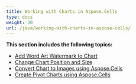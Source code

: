 ```yaml
---
title: Working with Charts in Aspose.Cells
type: docs
weight: 30
url: /java/working-with-charts-in-aspose-cells/
---
```


 **This section includes the following topics:**
- [Add Word Art Watermark to Chart](/cells/java/add-word-art-watermark-to-chart/)
- [Change Chart Position and Size](/cells/java/change-chart-position-and-size/)
- [Convert Chart to Images using Aspose.Cells](/cells/java/convert-chart-to-images-using-aspose-cells/)
- [Create Pivot Charts using Aspose.Cells](/cells/java/create-pivot-charts-using-aspose-cells/)
